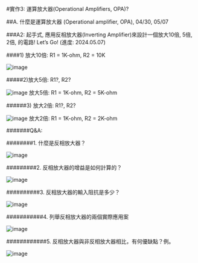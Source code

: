 
#實作3: 運算放大器(Operational Amplifiers, OPA)?

##A. 什麼是運算放大器 (Operational amplifier, OPA), 04/30, 05/07

###A2: 起手式, 應用反相放大器(Inverting Amplifier)來設計一個放大10倍, 5倍, 2倍, 的電路! Let’s Go! (進度: 2024.05.07)

####1) 放大10倍: R1 = 1K-ohm, R2 = 10K           

![image](https://github.com/Hao010101/Hao/assets/162286752/9a5e4e4b-12d0-430d-880e-e71e36cdac27)

#####2)放大5倍: R1?, R2?   

![image](https://github.com/Hao010101/Hao/assets/162286752/2df8204c-18c2-46a7-87cc-fa6660f71820)
放大5倍: R1 = 1K-ohm, R2 = 5K-ohm                        

######3) 放大2倍: R1?, R2?

![image](https://github.com/Hao010101/Hao/assets/162286752/4073e886-5522-4c5f-a489-254073a5d682)
放大2倍: R1 = 1K-ohm, R2 = 2K-ohm                     

#######Q&A:                         

########1. 什麼是反相放大器？       

![image](https://github.com/Hao010101/Hao/assets/162286752/dee452ae-f9cf-4505-a61f-be4e55990340)

#########2. 反相放大器的增益是如何計算的？      

![image](https://github.com/Hao010101/Hao/assets/162286752/0621e310-e601-46f9-9785-9c61bd7cf5ad)

##########3. 反相放大器的輸入阻抗是多少？     

![image](https://github.com/Hao010101/Hao/assets/162286752/208ed826-a1ea-4c52-979d-7e4f93c17ed6)

###########4. 列舉反相放大器的兩個實際應用案

![image](https://github.com/Hao010101/Hao/assets/162286752/2242f3ad-d360-463a-87c0-432a99fbbabf)

############5. 反相放大器與非反相放大器相比，有何優缺點？例。

![image](https://github.com/Hao010101/Hao/assets/162286752/3371343b-0077-4df1-af7b-7854aed6dbf2)
